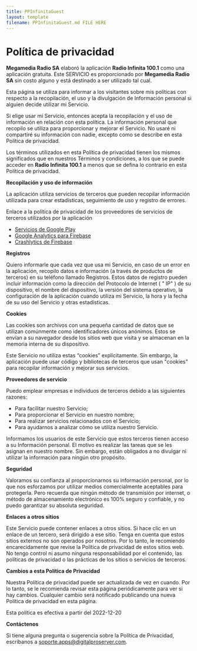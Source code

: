 ```yaml
---
title: PPInfinitaGuest
layout: template
filename: PPInfinitaGuest.md FILE HERE
--- 
```

# Política de privacidad

**Megamedia Radio SA** elaboró la aplicación **Radio Infinita 100.1** como una aplicación gratuita. Este SERVICIO es proporcionado por **Megamedia Radio SA** sin costo alguno y está destinado a ser utilizado tal cual.

Esta página se utiliza para informar a los visitantes sobre mis políticas con respecto a la recopilación, el uso y la divulgación de Información personal si alguien decide utilizar mi Servicio.

Si elige usar mi Servicio, entonces acepta la recopilación y el uso de información en relación con esta política. La información personal que recopilo se utiliza para proporcionar y mejorar el Servicio. No usaré ni compartiré su información con nadie, excepto como se describe en esta Política de privacidad.

Los términos utilizados en esta Política de privacidad tienen los mismos significados que en nuestros Términos y condiciones, a los que se puede acceder en **Radio Infinita 100.1** a menos que se defina lo contrario en esta Política de privacidad.

  

**Recopilación y uso de información**

La aplicación utiliza servicios de terceros que pueden recopilar información utilizada para crear estadísticas, seguimiento de uso y registro de errores.

Enlace a la política de privacidad de los proveedores de servicios de terceros utilizados por la aplicación

-   [Servicios de Google Play](https://www.google.com/policies/privacy/)
-   [Google Analytics para Firebase](https://firebase.google.com/policies/analytics)
-   [Crashlytics de Firebase](https://firebase.google.com/support/privacy/)

  

**Registros**

Quiero informarle que cada vez que usa mi Servicio, en caso de un error en la aplicación, recopilo datos e información (a través de productos de terceros) en su teléfono llamado Registros. Estos datos de registro pueden incluir información como la dirección del Protocolo de Internet ( " IP" ) de su dispositivo, el nombre del dispositivo, la versión del sistema operativo, la configuración de la aplicación cuando utiliza mi Servicio, la hora y la fecha de su uso del Servicio y otras estadísticas.

  

  

  

**Cookies**

Las cookies son archivos con una pequeña cantidad de datos que se utilizan comúnmente como identificadores únicos anónimos. Estos se envían a su navegador desde los sitios web que visita y se almacenan en la memoria interna de su dispositivo.

Este Servicio no utiliza estas “cookies” explícitamente. Sin embargo, la aplicación puede usar código y bibliotecas de terceros que usan "cookies" para recopilar información y mejorar sus servicios.

  

**Proveedores de servicio**

Puedo emplear empresas e individuos de terceros debido a las siguientes razones:

-   Para facilitar nuestro Servicio;
-   Para proporcionar el Servicio en nuestro nombre;
-   Para realizar servicios relacionados con el Servicio;
-   Para ayudarnos a analizar cómo se utiliza nuestro Servicio.

  

Informamos los usuarios de este Servicio que estos terceros tienen acceso a su Información personal. El motivo es realizar las tareas que se les asignan en nuestro nombre. Sin embargo, están obligados a no divulgar ni utilizar la información para ningún otro propósito.

  

**Seguridad**

Valoramos su confianza al proporcionarnos su información personal, por lo que nos esforzamos por utilizar medios comercialmente aceptables para protegerla. Pero recuerda que ningún método de transmisión por internet, o método de almacenamiento electrónico es 100% seguro y confiable, y no puedo garantizar su absoluta seguridad.

  

**Enlaces a otros sitios**

Este Servicio puede contener enlaces a otros sitios. Si hace clic en un enlace de un tercero, será dirigido a ese sitio. Tenga en cuenta que estos sitios externos no son operados por nosotros. Por lo tanto, le recomiendo encarecidamente que revise la Política de privacidad de estos sitios web. No tengo control ni asumo ninguna responsabilidad por el contenido, las políticas de privacidad o las prácticas de los sitios o servicios de terceros.

  

  

**Cambios a esta Política de Privacidad**

Nuestra Política de privacidad puede ser actualizada de vez en cuando. Por lo tanto, se le recomienda revisar esta página periódicamente para ver si hay cambios. Cualquier cambio será notificado publicando una nueva Política de privacidad en esta página.

Esta política es efectiva a partir del 2022-12-20

  

**Contáctenos**

Si tiene alguna pregunta o sugerencia sobre la Política de Privacidad, escríbanos a soporte.apps@digitalproserver.com.
